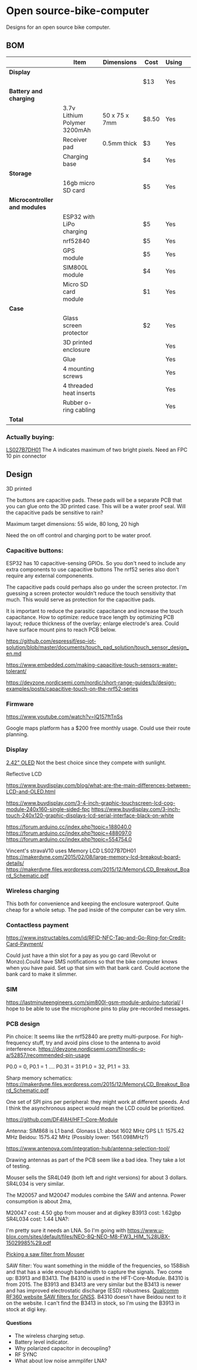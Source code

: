 # Open source-bike-computer
 Designs for an open source bike computer.



## BOM

<!-- ![t-call 1.3 dimensions](tcall_dimensions.png) -->
<!-- |---|---|---|---|---| -->
<!-- |**Preassembled** T-Call v1.3 TTGO ESP32 (no GPS)   | 29 x 7 x 8mm   | $16  | No  |   | -->


||**Item**   | **Dimensions**   | **Cost**  | **Using**  |   |
|---|---|---|---|---|---|
|**Display**|
|| |    | $13   | Yes  |   |
|**Battery and charging**|
||3.7v Lithium Polymer 3200mAh   | 50 x 75 x 7mm  | $8.50  | Yes  |   |
||Receiver pad | 0.5mm thick  | $3  | Yes  |   |
||Charging base  |  | $4  | Yes  |   |
| **Storage** |
||16gb micro SD card   |   | $5  | Yes   |   |
|**Microcontroller and modules** |
||  ESP32 with LiPo charging  |   | $5  | Yes  |   |
|| nrf52840| |$5| Yes||
||  GPS module   |   | $5  | Yes  |   |
||  SIM800L module   |   | $4  | Yes  |   |
|| Micro SD card module  |   | $1  | Yes  |   |
|**Case**|
|| Glass screen protector | | $2 | Yes | |
|| 3D printed enclosure | |  | Yes | |
|| Glue | |  | Yes | |
|| 4 mounting screws | |  | Yes | |
|| 4 threaded heat inserts | |  | Yes | |
|| Rubber o-ring cabling | |  | Yes | |
| **Total** | | | | |

### Actually buying:

[LS027B7DH01](https://www.aliexpress.com/item/33020027250.html?spm=a2g0o.productlist.0.0.36ee3a15mb1GMf&algo_pvid=aad3c1d1-297e-4d29-b040-a34f9ef8f99c&algo_expid=aad3c1d1-297e-4d29-b040-a34f9ef8f99c-1&btsid=0b0a119a15935113972186751eb958&ws_ab_test=searchweb0_0,searchweb201602_,searchweb201603_)
The A indicates maximum of two bright pixels. 
Need an FPC 10 pin connector

## Design

3D printed

The buttons are capacitive pads. 
These pads will be a separate PCB that you can glue onto the 3D printed case.
This will be a water proof seal.
Will the capacitive pads be sensitive to rain?

Maximum target dimensions: 55 wide, 80 long, 20 high 

Need the on off control and charging port to be water proof.

### Capacitive buttons:
ESP32 has 10 capacitive-sensing GPIOs. 
So you don't need to include any extra components to use capacitive buttons
The nrf52 series also don't require any external componenents.

The capacitive pads could perhaps also go under the screen protector.
I'm guessing a screen protector wouldn't reduce the touch sensitivity that much.
This would serve as protection for the capacitive pads.

It is important to reduce the parasitic capacitance and increase the touch capacitance.
How to optimize: reduce trace length by optimizing PCB layout; reduce thickness of the overlay; enlarge electrode's area. 
Could have surface mount pins to reach PCB below.

https://github.com/espressif/esp-iot-solution/blob/master/documents/touch_pad_solution/touch_sensor_design_en.md

https://www.embedded.com/making-capacitive-touch-sensors-water-tolerant/

https://devzone.nordicsemi.com/nordic/short-range-guides/b/design-examples/posts/capacitive-touch-on-the-nrf52-series
### Firmware
https://www.youtube.com/watch?v=lQ157ftTnSs

Google maps platform has a $200 free monthly usage. Could use their route planning.

### Display
[2.42" OLED](https://www.aliexpress.com/item/32950562791.html?spm=a2g0o.productlist.0.0.4f122c2fbCw4XX&algo_pvid=e3eca0d5-b70e-4a4d-96aa-446986a5b739&algo_expid=e3eca0d5-b70e-4a4d-96aa-446986a5b739-2&btsid=0b0a050115931950007767265e4fd4&ws_ab_test=searchweb0_0,searchweb201602_,searchweb201603_)
Not the best choice since they compete with sunlight.

Reflective LCD

https://www.buydisplay.com/blog/what-are-the-main-differences-between-LCD-and-OLED.html

https://www.buydisplay.com/3-4-inch-graphic-touchscreen-lcd-cog-module-240x160-single-sided-fpc
https://www.buydisplay.com/3-inch-touch-240x120-graphic-displays-lcd-serial-interface-black-on-white

https://forum.arduino.cc/index.php?topic=188040.0
https://forum.arduino.cc/index.php?topic=488097.0
https://forum.arduino.cc/index.php?topic=554754.0

Vincent's stravaV10 uses Memory LCD LS027B7DH01
https://makerdyne.com/2015/02/08/large-memory-lcd-breakout-board-details/
https://makerdyne.files.wordpress.com/2015/12/MemoryLCD_Breakout_Board_Schematic.pdf

### Wireless charging
This both for convenience and keeping the enclosure waterproof. 
Quite cheap for a whole setup. The pad inside of the computer can be very slim.


### Contactless payment
https://www.instructables.com/id/RFID-NFC-Tap-and-Go-Ring-for-Credit-Card-Payment/

Could just have a thin slot for a pay as you go card (Revolut or Monzo).Could have SMS notifications so that the bike computer knows when you have paid. 
Set up that sim with that bank card.
Could acetone the bank card to make it slimmer.

### SIM
https://lastminuteengineers.com/sim800l-gsm-module-arduino-tutorial/
I hope to be able to use the microphone pins to play pre-recorded messages.

### PCB design

Pin choice: It seems like the nrf52840 are pretty multi-purpose. For high-frequency stuff, try and avoid pins close to the antenna to avoid interference.
https://devzone.nordicsemi.com/f/nordic-q-a/52857/recommended-pin-usage

P0.0 = 0, P0.1 = 1 .... P0.31 = 31 P1.0 = 32, P1.1 = 33. 

Sharp memory schematics:
https://makerdyne.files.wordpress.com/2015/12/MemoryLCD_Breakout_Board_Schematic.pdf

One set of SPI pins per peripheral: they might work at different speeds. And I think the asynchronous aspect would mean the LCD could be prioritized.

https://github.com/DF4IAH/HFT-Core-Module

Antenna:
SIM868 is L1 band.
Glonass L1: about 1602 MHz
GPS L1: 1575.42 MHz
Beidou: 1575.42 MHz (Possibly lower: 1561.098MHz?)

https://www.antenova.com/integration-hub/antenna-selection-tool/

Drawing antennas as part of the PCB seem like a bad idea. 
They take a lot of testing.

Mouser sells the SR4L049 (both left and right versions) for about 3 dollars. SR4L034 is very similar.

The M20057 and M20047 modules combine the SAW and antenna. Power consumption is about 2ma,

M20047 cost: 4.50 gbp from mouser and at digikey
B3913 cost: 1.62gbp 
SR4L034 cost: 1.44
LNA?:


I'm pretty sure it needs an LNA. So I'm going with 
https://www.u-blox.com/sites/default/files/NEO-8Q-NEO-M8-FW3_HIM_%28UBX-15029985%29.pdf


[Picking a saw filter from Mouser](https://www.mouser.com/pdfdocs/HowToChoosetheOptimalSAWFilter.pdf)

SAW filter: You want something in the middle of the frequencies, so 1588ish and that has a wide enough bandwidth to capture the signals.
Two come up: B3913 and B3413. The B4310 is used in the HFT-Core-Module.
B4310 is from 2015. The B3913 and B3413 are very similar but the B3413 is newer and has improved electrostatic discharge (ESD) robustness. [Qualcomm RF360 website SAW filters for GNSS](https://rffe.qualcomm.com/product/search/automotive/Filters%20for%20GNSS). B4310 doesn't have Beidou next to it on the website. 
I can't find the B3413 in stock, so I'm using the B3913 in stock at digi key.

#### Questions
- The wireless charging setup.
- Battery level indicator.
- Why polarized capacitor in decoupling?
- RF SYNC
- What about low noise ammplifer LNA?


